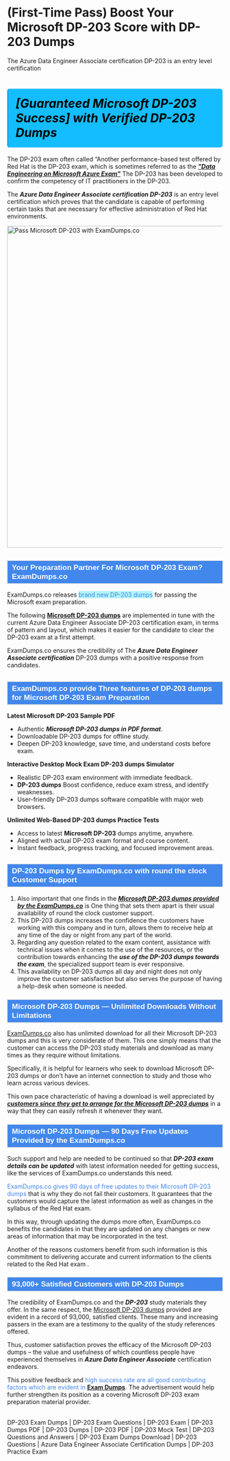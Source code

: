 # (First-Time Pass) Boost Your Microsoft DP-203 Score with DP-203 Dumps
The Azure Data Engineer Associate certification DP-203 is an entry level certification
    	              <h1><strong><span style="display: block; color: #000000; background: #14BDFF; border: 0.5px solid #AED6F1; border-left: 3px solid #3498DB; padding: .6em; border-radius: 6px;">             <em>[Guaranteed Microsoft DP-203 Success] with Verified DP-203 Dumps</em>             </span></strong></h1>            <p>The DP-203 exam often called “Another performance-based test offered by Red Hat is the DP-203 exam, which is sometimes referred to as the <strong><u><i>"Data Engineering on Microsoft Azure Exam"</i></u></strong> The DP-203 has been developed to confirm the competency of IT practitioners in the DP-203.</p>            <p>The <strong><i>Azure Data Engineer Associate certification DP-203</i></strong> is an entry level certification which proves that the candidate is capable of performing certain tasks that are necessary for effective administration of Red Hat environments.</p>                       <p><a href="https://www.examdumps.co/"><img src="https://www.examdumps.co//images/banners/big-sale-20-percent-discount-offer-examdumps.jpg" class="postImage" alt="Pass Microsoft DP-203 with ExamDumps.co" width="750"></a></p>                        <h2 style="background: #4287ec; border: 1px solid #cccccc; padding: 5px 10px;">                <span style="color: #ffffff;">                    <span style="font-size: 11pt;">                        <span style="line-height: normal;">                            <span style="font-family: Calibri,sans-serif;">                                <strong>                                    <span style="font-size: 13.0pt;">Your Preparation Partner For Microsoft DP-203 Exam? ExamDumps.co</span>                                </strong>                            </span>                        </span>                    </span>                </span>            </h2>            <p>ExamDumps.co releases <span style="background: #b2f3f9; color: #4287ec;">brand new DP-203 dumps</span> for passing the Microsoft exam preparation. </p>            <p>The following <strong><a href="https://www.examdumps.co/dp-203-exam-dumps.html">Microsoft DP-203 dumps</a></strong> are implemented in tune with the current Azure Data Engineer Associate DP-203 certification exam, in terms of pattern and layout, which makes it easier for the candidate to clear the DP-203 exam at a first attempt. </p>            <p>ExamDumps.co ensures the credibility of The <strong><i>Azure Data Engineer Associate certification</i></strong> DP-203 dumps with a positive response from candidates.</p>                        <h2 style="background: #4287ec; border: 1px solid #cccccc; padding: 5px 10px;">                <span style="color: #ffffff;">                    <span style="font-size: 11pt;">                        <span style="line-height: normal;">                            <span style="font-family: Calibri,sans-serif;">                                <strong>                                    <span style="font-size: 13.0pt;">ExamDumps.co provide Three features of DP-203 dumps for Microsoft DP-203 Exam Preparation</span>                                </strong>                            </span>                        </span>                    </span>                </span>            </h2>            <p><strong>Latest Microsoft DP-203 Sample PDF</strong> </p>            <ul>                <li>Authentic <strong><i>Microsoft DP-203 dumps in PDF format</i></strong>.</li>                <li>Downloadable DP-203 dumps for offline study.</li>                <li>Deepen DP-203  knowledge, save time, and understand costs before exam.</li>            </ul>            <p><strong>Interactive Desktop Mock Exam DP-203 dumps Simulator</strong></p>            <ul>                <li>Realistic DP-203 exam environment with immediate feedback.</li>                <li><strong>DP-203 dumps</strong> Boost confidence, reduce exam stress, and identify weaknesses.</li>                <li>User-friendly DP-203 dumps software compatible with major web browsers.</li>            </ul>            <p><strong>Unlimited Web-Based DP-203 dumps Practice Tests</strong></p>            <ul>                <li>Access to latest <strong>Microsoft DP-203</strong> dumps anytime, anywhere.</li>                <li>Aligned with actual DP-203 exam format and course content.</li>                <li>Instant feedback, progress tracking, and focused improvement areas.</li>            </ul>                       <h2 style="background: #4287ec; border: 1px solid #cccccc; padding: 5px 10px;">                <span style="color: #ffffff;"><span style="font-size: 11pt;">                    <span style="line-height: normal;">                        <span style="font-family: Calibri,sans-serif;">                            <strong>                                <span style="font-size: 13.0pt;">DP-203 Dumps by ExamDumps.co with round the clock Customer Support </span>                            </strong>                        </span>                    </span></span>                </span>            </h2>            <ol>                <li>Also important that one finds in the <strong><u><i>Microsoft DP-203 dumps provided by the ExamDumps.co</i></u></strong> is One thing that sets them apart is their usual availability of round the clock customer support. </li>                <li>This DP-203 dumps increases the confidence the customers have working with this company and in turn, allows them to receive help at any time of the day or night from any part of the world. </li>                <li>Regarding any question related to the exam content, assistance with technical issues when it comes to the use of the resources, or the contribution towards enhancing the <strong><i>use of the DP-203 dumps towards the exam</i></strong>, the specialized support team is ever responsive. </li>                <li>This availability on DP-203 dumps all day and night does not only improve the customer satisfaction but also serves the purpose of having a help-desk when someone is needed.</li>                            </ol>            <h3 style="background: #4287ec; border: 1px solid #cccccc; padding: 5px 10px;">                <span style="color: #ffffff;">                    <span style="font-size: 11pt;">                        <span style="line-height: normal;">                            <span style="font-family: Calibri,sans-serif;">                                <strong>                                    <span style="font-size: 13.0pt;">Microsoft DP-203 Dumps — Unlimited Downloads Without Limitations</span>                                </strong>                            </span>                        </span>                    </span>                </span>            </h3>                        <p><a href="https://www.examdumps.co/">ExamDumps.co</a> also has unlimited download for all their Microsoft DP-203 dumps and this is very considerate of them. This one simply means that the customer can access the DP-203 study materials and download as many times as they require without limitations. </p>            <p>Specifically, it is helpful for learners who seek to download Microsoft DP-203 dumps or don’t have an internet connection to study and those who learn across various devices. </p>            <p>This own pace characteristic of having a download is well appreciated by <strong><u><i>customers since they get to arrange for the Microsoft DP-203 dumps</i></u></strong> in a way that they can easily refresh it whenever they want.</p>                       <h3 style="background: #4287ec; border: 1px solid #cccccc; padding: 5px 10px;">                <span style="color: #ffffff;">                    <span style="font-size: 11pt;">                        <span style="line-height: normal;">                            <span style="font-family: Calibri,sans-serif;">                                <strong>                                    <span style="font-size: 13.0pt;">Microsoft DP-203 Dumps — 90 Days Free Updates Provided by the ExamDumps.co</span>                                </strong>                            </span>                        </span>                    </span>                </span>            </h3>            <p>Such support and help are needed to be continued so that  <strong><i>DP-203 exam details can be updated</i></strong> with latest information needed for getting success, like the services of ExamDumps.co understands this need. </p>            <p><span style="color: #4287ec">ExamDumps.co gives 90 days of free updates to their Microsoft DP-203 dumps</span> that is why they do not fail their customers. It guarantees that the customers would capture the latest information as well as changes in the syllabus of the Red Hat exam.</p>            <p>In this way, through updating the dumps more often, ExamDumps.co benefits the candidates in that they are updated on any changes or new areas of information that may be incorporated in the test. </p>            <p>Another of the reasons customers benefit from such information is this commitment to delivering accurate and current information to the clients related to the Red Hat exam .</p>                       <h3 style="background: #4287ec; border: 1px solid #cccccc; padding: 5px 10px;">                <span style="color: #ffffff;">                    <span style="font-size: 11pt;">                        <span style="line-height: normal;">                            <span style="font-family: Calibri,sans-serif;">                                <strong>                                    <span style="font-size: 13.0pt;">93,000+ Satisfied Customers with DP-203 Dumps</span>                                </strong>                            </span>                        </span>                    </span>                </span>            </h3>            <p>The credibility of ExamDumps.co and the <strong><i>DP-203</i></strong> study materials they offer. In the same respect, the <a href="https://www.getbraindumps.com/">Microsoft DP-203 dumps</a> provided are evident in a record of 93,000, satisfied clients. These many and increasing passers in the exam are a testimony to the quality of the study references offered. </p>            <p>Thus, customer satisfaction proves the efficacy of the Microsoft DP-203 dumps – the value and usefulness of which countless people have experienced themselves in <strong><i>Azure Data Engineer Associate</i></strong> certification endeavors. </p>            <p>This positive feedback and <span style="color: #4287ec">high success rate are all good contributing factors which are evident in <a href="https://github.com/BellaDavid12/-First-Time-Pass-Boost-Your-VMware-2V0-33.22-Score-with-2V0-33.22-Dumps/blob/main/README.md"><b>Exam Dumps</b></a>.</span> The advertisement would help further strengthen its position as a covering Microsoft DP-203 exam preparation material provider.</p>                    
DP-203 Exam Dumps | DP-203 Exam Questions | DP-203 Exam | DP-203 Dumps PDF | DP-203 Dumps | DP-203 PDF | DP-203 Mock Test | DP-203 Questions and Answers | DP-203 Exam Dumps Download | DP-203 Questions | Azure Data Engineer Associate Certification Dumps | DP-203 Practice Exam


